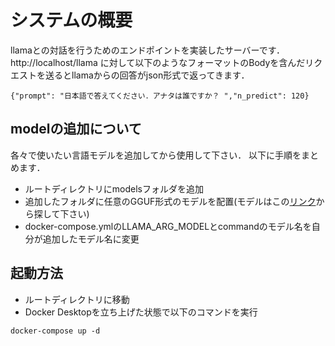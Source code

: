 # システムの概要
llamaとの対話を行うためのエンドポイントを実装したサーバーです．  
http://localhost/llama に対して以下のようなフォーマットのBodyを含んだリクエストを送るとllamaからの回答がjson形式で返ってきます．
```
{"prompt": "日本語で答えてください．アナタは誰ですか？ ","n_predict": 120}
```

## modelの追加について
各々で使いたい言語モデルを追加してから使用して下さい．
以下に手順をまとめます．

- ルートディレクトリにmodelsフォルダを追加
- 追加したフォルダに任意のGGUF形式のモデルを配置(モデルはこの[リンク](https://huggingface.co/TheBloke)から探して下さい)
- docker-compose.ymlのLLAMA_ARG_MODELとcommandのモデル名を自分が追加したモデル名に変更

## 起動方法
- ルートディレクトリに移動
- Docker Desktopを立ち上げた状態で以下のコマンドを実行
```
docker-compose up -d
```
